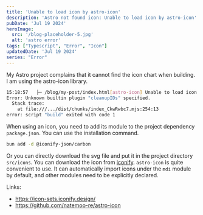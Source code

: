 ```yaml
---
title: 'Unable to load icon by astro-icon'
description: 'Astro not found icon: Unable to load icon by astro-icon'
pubDate: 'Jul 19 2024'
heroImage: 
  src: '/blog-placeholder-5.jpg'
  alt: 'astro error'
tags: ["Typescript", "Error", "Icon"]
updatedDate: 'Jul 19 2024'
series: "Error"
---
```



My Astro project complains that it cannot find the icon chart when building. I am using the astro-icon library.

```bash
15:18:57   ├─ /blog/my-post/index.html[astro-icon] Unable to load icon "carbon:tag-group"!
Error: Unknown builtin plugin "cleanupIDs" specified.
  Stack trace:
    at file:///.../dist/chunks/index_CkwRwbc7.mjs:254:13
error: script "build" exited with code 1

```

When using an icon, you need to add its module to the project dependency `package.json`. You can use the installation command.

```bash
bun add -d @iconify-json/carbon
```

Or you can directly download the svg file and put it in the project directory `src/icons`. You can download the icon from [iconify](https://icon-sets.iconify.design/).
`astro-icon` is quite convenient to use. It can automatically import icons under the `mdi` module by default, and other modules need to be explicitly declared.



Links:
- https://icon-sets.iconify.design/
- https://github.com/natemoo-re/astro-icon
